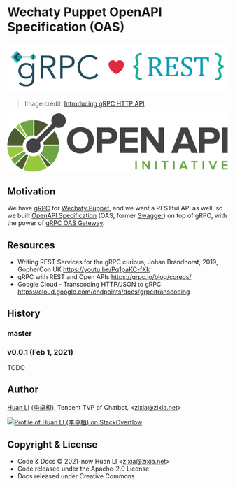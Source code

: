 # Wechaty Puppet OpenAPI Specification (OAS)

![OpenAPI Specification with gRPC](docs/images/grpc-rest-logo.png)

> Image credit: [Introducing gRPC HTTP API](http://james.newtonking.com/archive/2020/03/31/introducing-grpc-http-api)

![OpenAPI Specification](docs/images/openapi.png)

## Motivation

We have [gRPC](https://github.com/wechaty/grpc) for [Wechaty Puppet](https://github.com/wechaty/wechaty-puppet), and we want a RESTful API as well, so we built [OpenAPI Specification](https://www.openapis.org/) (OAS, former [Swagger](https://swagger.io/)) on top of gRPC, with the power of [gRPC OAS Gateway](https://github.com/grpc-ecosystem/grpc-gateway).

## Resources

- Writing REST Services for the gRPC curious, Johan Brandhorst, 2019, GopherCon UK <https://youtu.be/Pq1paKC-fXk>
- gRPC with REST and Open APIs <https://grpc.io/blog/coreos/>
- Google Cloud - Transcoding HTTP/JSON to gRPC <https://cloud.google.com/endpoints/docs/grpc/transcoding>

## History

### master

### v0.0.1 (Feb 1, 2021)

TODO

## Author

[Huan LI](https://github.com/huan) ([李卓桓](http://linkedin.com/in/zixia)),
Tencent TVP of Chatbot, \<zixia@zixia.net\>

[![Profile of Huan LI (李卓桓) on StackOverflow](https://stackexchange.com/users/flair/265499.png)](https://stackexchange.com/users/265499)

## Copyright & License

- Code & Docs © 2021-now Huan LI \<zixia@zixia.net\>
- Code released under the Apache-2.0 License
- Docs released under Creative Commons
